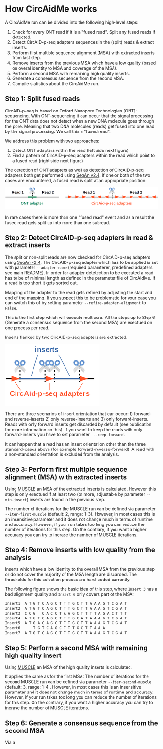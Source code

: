 # How CircAidMe works

A CircAidMe run can be divided into the following high-level steps:
1. Check for every ONT read if it is a "fused read". Split any fused reads if detected.
2. Detect CircAID-p-seq adapters sequences in the (split) reads & extract inserts.
3. Perform first multiple sequence alignment (MSA) with extracted inserts from last step.
4. Remove inserts from the previous MSA which have a low quality (based on overal identity to MSA and coverage of the MSA).
5. Perform a second MSA with remaining high quality inserts.
6. Generate a consensus sequence from the second MSA.
7. Compile statistics about the CircAidMe run.

## Step 1: Split fused reads

CircAID-p-seq is based on Oxford Nanopore Technologies (ONT)-sequencing. With ONT-sequencing it can occur that the signal processing for the ONT data does not detect when a new DNA molecule goes through the pore. Meaning that two DNA molecules (reads) get fused into one read by the signal processing. We call this a "fused read".

We address this problem with two approaches:
1. Detect ONT adapters within the read (left side next figure)
2. Find a pattern of CircAID-p-seq adapters within the read which point to a fused read (right side next figure)

The detection of ONT adapters as well as detection of CircAID-p-seq adapters both get performed using [SeqAn v2.4](https://www.seqan.de/seqan-2-4-released/). If one or both of the two cases are encountered, a fused read is split at an appropriate position:

![Split reads](/aux/doc/split_reads.png)

In rare cases there is more than one "fused read" event and as a result the fused read gets split up into more than one subread.

## Step 2: Detect CircAID-p-seq adapters in read & extract inserts

The split or non-split reads are now checked for CircAID-p-seq adapters using [SeqAn v2.4](https://www.seqan.de/seqan-2-4-released/). The CircAID-p-seq adapter which has to be applied is set with parameter `--adapter-name` (required paramterer, predefined adapters see main README). In order for adapter detetection to be executed a read has to be of minimal length as defined in the parameter file of CircAidMe. If a read is too short it gets sorted out.

Mapping of the adapter to the read gets refined by adjusting the start and end of the mapping. If you suspect this to be problematic for your case you can switch this of by setting parameter `--refine-adapter-alignment` to `False`.

This is the first step which will execute multicore. All the steps up to Step 6 (Generate a consensus sequence from the second MSA) are exectued on one process per read.

Inserts flanked by two CircAID-p-seq adapters are extracted:

![Extract inserts](/aux/doc/extract_insert.png)

There are three scenarios of insert orientation that can occur: 1) forward- and reverse-inserts 2) only reverse-inserts and 3) only forward-inserts. Reads with only forward inserts get discarded by default (see publication for more information on this). If you want to keep the reads with only forward-inserts you have to set parameter ` --keep-forward`.

It can happen that a read has an insert orientation other than the three standard-cases above (for example forward-reverse-forward). A read with a non-standard orientation is excluded from the analysis.

## Step 3: Perform first multiple sequence alignment (MSA) with extracted inserts

Using [MUSCLE](https://www.drive5.com/muscle/) an MSA of the extracted inserts is calculated. However, this step is only exectued if at least two (or more, adjustable by parameter `--min-insert`) inserts are found in the previous step.

The number of iterations for the MUSCLE run can be defined via parameter `--iter-first-muscle` (default: 2, range: 1-3). However, in most cases this is an insensitive parameter and it does not change much in terms of runtime and accuracy. However, if your run takes too long you can reduce the number of iterations for this step. On the contrary, if you want a higher accuracy you can try to incrase the number of MUSCLE iterations.

## Step 4: Remove inserts with low quality from the analysis

Inserts which have a low identity to the overall MSA from the previous step or do not cover the majority of the MSA length are discarded. The thresholds for this selection process are hard-coded currently.

The following figure shows the basic idea of this step, where `Insert 3` has a bad alignment quality and `Insert 6` only covers part of the MSA:

```
Insert1  A T G T C A G C T T T G C T T A A A G T C G A T
Insert2  A T G T C A G C T T T G C T T A A A G T C G A T
Insert3  C C G   C A C C T A A G C T T T T A G A C T T T
Insert4  A T G T C A G C T T T G C A T A A A G T C G A T
Insert5  A T G A C A G C T T T G C T T A A A G T C G A T
Insert6      T G T C A G C T T T G C T T A A A
Insert7  A T G T C A G C T T T G C T T A A A G T C G A T
```
## Step 5: Perform a second MSA with remaining high quality insert

Using [MUSCLE](https://www.drive5.com/muscle/) an MSA of the high quality inserts is calculated.

It applies the same as for the first MSA:
The number of iterations for the second MUSCLE run can be defined via parameter `--iter-second-muscle` (default: 3, range: 1-4). However, in most cases this is an insensitive parameter and it does not change much in terms of runtime and accuracy. However, if your run takes too long you can reduce the number of iterations for this step. On the contrary, if you want a higher accuracy you can try to incrase the number of MUSCLE iterations.

## Step 6: Generate a consensus sequence from the second MSA

Via a 
